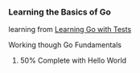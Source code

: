 ### Learning the Basics of Go

learning from [Learning Go with Tests](https://quii.gitbook.io/learn-go-with-tests/go-fundamentals/hello-world#a-note-on-source-control)

Working though Go Fundamentals
1) 50% Complete with Hello World